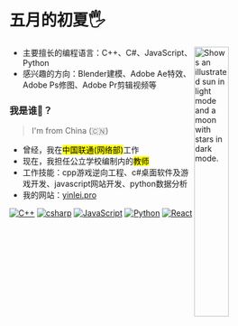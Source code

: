 # 五月的初夏🖐️

<picture>
    <source media="(prefers-color-scheme: dark)" srcset="https://user-images.githubusercontent.com/25423296/163456776-7f95b81a-f1ed-45f7-b7ab-8fa810d529fa.png">
    <source media="(prefers-color-scheme: light)" srcset="https://user-images.githubusercontent.com/25423296/163456779-a8556205-d0a5-45e2-ac17-42d089e3c3f8.png">
    <img alt="Shows an illustrated sun in light mode and a moon with stars in dark mode." src="https://user-images.githubusercontent.com/25423296/163456779-a8556205-d0a5-45e2-ac17-42d089e3c3f8.png" width="35%" align="right">
</picture>

- 主要擅长的编程语言：C++、C#、JavaScript、Python
- 感兴趣的方向：Blender建模、Adobe Ae特效、Adobe Ps修图、Adobe Pr剪辑视频等

### 我是谁🤔？

> I'm from China (🇨🇳)

- 曾经，我在<mark>中国联通(网络部)</mark>工作 
- 现在，我担任公立学校编制内的<mark>教师</mark>
- 工作技能：cpp游戏逆向工程、c#桌面软件及游戏开发、javascript网站开发、python数据分析
- 我的网站：[yinlei.pro](https://yinlei.pro)

[![C++](https://img.shields.io/badge/C%2B%2B-00599C?style=for-the-badge&logo=c%2B%2B&logoColor=white)](https://en.cppreference.com/w/Main_Page)
[![csharp](https://img.shields.io/badge/C%23-239120?style=for-the-badge&logo=c-sharp&logoColor=white)](https://learn.microsoft.com/en-us/dotnet/csharp/)
[![JavaScript](https://img.shields.io/badge/JavaScript-F7DF1E?style=for-the-badge&logo=JavaScript&logoColor=white)](https://developer.mozilla.org/en-US/)
[![Python](https://img.shields.io/badge/Python-3776AB?style=for-the-badge&logo=python&logoColor=white)](https://www.python.org/)
[![React](https://img.shields.io/badge/React-20232A?style=for-the-badge&logo=react&logoColor=61DAFB)](https://react.dev/)
